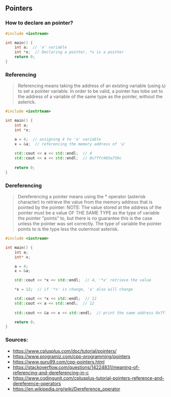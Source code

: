 ## Pointers

### How to declare an pointer?

```cpp
#include <iostream>

int main() {
	int a;  // 'a' variable
	int *x;  // Declaring a pointer, *x is a pointer
	return 0;
}
```

### Referencing

> Referencing means taking the address of an existing variable (using `&`) to set a pointer variable. In order to be valid, a pointer has tobe set to the address of a variable of the same type as the pointer, without the asterick.

```cpp
#include <iostrteam>

int main() {
	int a;
	int *x;

	a = 4;  // assigning 4 to 'a' variable
	x = &a;  // referencing the memory address of 'a' 
	
	std::cout << a << std::endl;  // 4
	std::cout << x << std::endl;  // 0x7ffc965e759c
		
	return 0;
}
```

### Dereferencing

>  Dereferencing a pointer means using the * operator (asterisk character) to retrieve the value from the memory address that is pointed by the pointer: NOTE: The value stored at the address of the pointer must be a value OF THE SAME TYPE as the type of variable the pointer "points" to, but there is no guarantee this is the case unless the pointer was set correctly. The type of variable the pointer points to is the type less the outermost asterisk.

```cpp
#include <iostream>

int main() {
	int a;
	int* x;

	a = 4;
	x = &a;

	std::cout << *x << std::endl;  // 4, '*x' retrieve the value

	*x = 12;  // if '*x' is change, 'a' also will change

	std::cout << *x << std::endl;  // 12
	std::cout << a << std::endl;  // 12
	
	std::cout << &a << x << std::endl;  // print the same address 0x7ffc965e759c

	return 0;
}
```

### Sources:

- https://www.cplusplus.com/doc/tutorial/pointers/
- https://www.programiz.com/cpp-programming/pointers
- https://www.guru99.com/cpp-pointers.html
- https://stackoverflow.com/questions/14224831/meaning-of-referencing-and-dereferencing-in-c
- https://www.codingunit.com/cplusplus-tutorial-pointers-reference-and-dereference-operators
- https://en.wikipedia.org/wiki/Dereference_operator
